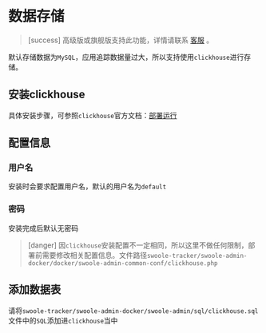 # 数据存储

>[success] 高级版或旗舰版支持此功能，详情请联系 [客服](contact-us.md) 。

默认存储数据为`MySQL`，应用追踪数据量过大，所以支持使用`clickhouse`进行存储。

## 安装clickhouse

具体安装步骤，可参照`clickhouse`官方文档：[部署运行](https://clickhouse.yandex/docs/zh/getting_started/)

## 配置信息

### 用户名

安装时会要求配置用户名，默认的用户名为`default`

### 密码

安装完成后默认无密码

>[danger] 因`clickhouse`安装配置不一定相同，所以这里不做任何限制，部署前需要修改相关配置信息。文件路径`swoole-tracker/swoole-admin-docker/docker/swoole-admin-common-conf/clickhouse.php`

## 添加数据表
请将`swoole-tracker/swoole-admin-docker/swoole-admin/sql/clickhouse.sql`文件中的`SQL`添加进`clickhouse`当中
